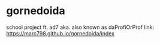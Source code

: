 # gornedoida
school project ft. ad7 aka. also known as daProfiOrProf
link: https://marc798.github.io/gornedoida/index
